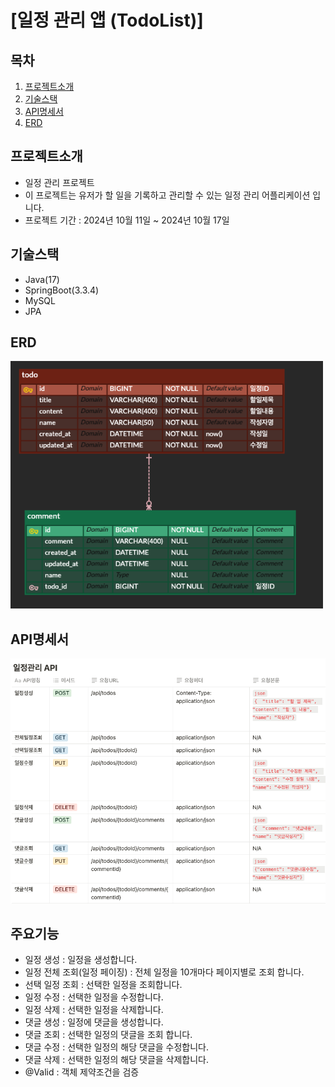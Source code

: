 

# [일정 관리 앱 (TodoList)]
## 목차
1. [프로젝트소개](#프로젝트소개)
2. [기술스택](#기술스택)
3. [API명세서](#API명세서)
4. [ERD](#ERD)

## 프로젝트소개
- 일정 관리 프로젝트
- 이 프로젝트는 유저가 할 일을 기록하고 관리할 수 있는 일정 관리 어플리케이션 입니다.
- 프로젝트 기간 : 2024년 10월 11일 ~ 2024년 10월 17일

## 기술스택
  - Java(17)
  - SpringBoot(3.3.4)
  - MySQL
  - JPA

## ERD
<img src="./src/main/java/com/nbcamp/todoList/img/erd.jpeg" width="500" height=""></img>

## API명세서
<img src="./src/main/java/com/nbcamp/todoList/img/api.jpeg" width="600" height=""></img>



## 주요기능 
- 일정 생성 : 일정을 생성합니다. 
- 일정 전체 조회(일정 페이징) : 전체 일정을 10개마다 페이지별로 조회 합니다.
- 선택 일정 조회 : 선택한 일정을 조회합니다.
- 일정 수정 : 선택한 일정을 수정합니다.
- 일정 삭제 : 선택한 일정을 삭제합니다.
- 댓글 생성 : 일정에 댓글을 생성합니다.
- 댓글 조회 : 선택한 일정의 댓글을 조회 합니다.
- 댓글 수정 : 선택한 일정의 해당 댓글을 수정합니다.
- 댓글 삭제 : 선택한 일정의 해당 댓글을 삭제합니다.
- @Valid : 객체 제약조건을 검증